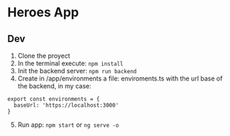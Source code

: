 # Heroes App

## Dev

1. Clone the proyect
2. In the terminal execute: ```npm install```
3. Init the backend server: ```npm run backend```
4. Create in /app/environments a file: enviroments.ts with the url base of the backend, in my case: 
```
export const environments = {
  baseUrl: 'https://localhost:3000'
}
```
5. Run app: ```npm start``` or ```ng serve -o```
